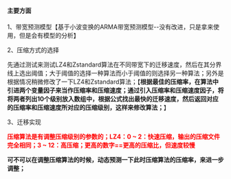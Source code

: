 #### 主要方面

1、带宽预测模型【基于小波变换的ARMA带宽预测模型--没有改进，只是拿来使用，但是会有模型的分析】

2、压缩方式的选择

先通过测试来测试LZ4和Zstandard算法在不同带宽下的迁移速度，然后在其分界线上选出阈值；大于阈值的选择一种算法而小于阈值的则选择另一种算法；另外是根据情况稍微修改了一下LZ4和Zstandard算法；【**根据最佳的压缩率，在算法中引进两个变量因子来当作压缩率和压缩速度；通过引入压缩率和压缩速度因子，将将两者列出10个级别放入数组中，根据公式找出最快的迁移速度，然后返回对应的压缩率和压缩速度所对应的压缩级别，这样来修改算法；**】

3、迁移实现

**<font color="red">压缩算法是有调整压缩级别的参数的；LZ4：0 ~ 2：快速压缩，输出的压缩文件完全相同；3 ~ 12：高压缩；更高的数字==更高的压缩比，但速度较慢</font>**

**可不可以在调整压缩算法的时候，动态预测一下此时压缩算法的压缩率，来进一步调整；**

